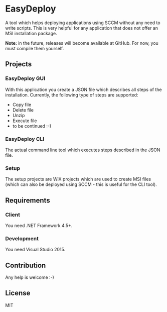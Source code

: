 # EasyDeploy

A tool which helps deploying applications using SCCM without any need to write scripts. 
This is very helpful for any application that does not offer an MSI installation package.

**Note:** in the future, releases will become available at GitHub. For now, you must compile
them yourself.

## Projects
### EasyDeploy GUI
With this application you create a JSON file which describes all steps of the installation.
Currently, the following type of steps are supported:

* Copy file
* Delete file
* Unzip
* Execute file
* to be continued :-)

### EasyDeploy CLI
The actual command line tool which executes steps described in the JSON file. 

### Setup
The setup projects are WiX projects which are used to create MSI files (which can also be deployed
using SCCM - this is useful for the CLI tool).

## Requirements
### Client
You need .NET Framework 4.5+.

### Development
You need Visual Studio 2015.

## Contribution
Any help is welcome :-)

## License
MIT 
